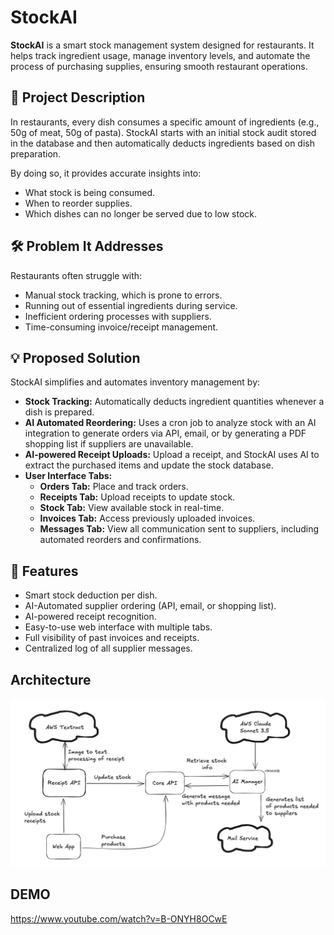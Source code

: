 # StockAI  

**StockAI** is a smart stock management system designed for restaurants. It helps track ingredient usage, manage inventory levels, and automate the process of purchasing supplies, ensuring smooth restaurant operations.  

## 📌 Project Description  

In restaurants, every dish consumes a specific amount of ingredients (e.g., 50g of meat, 50g of pasta). StockAI starts with an initial stock audit stored in the database and then automatically deducts ingredients based on dish preparation.  

By doing so, it provides accurate insights into:  
- What stock is being consumed.  
- When to reorder supplies.  
- Which dishes can no longer be served due to low stock.  

## 🛠️ Problem It Addresses  

Restaurants often struggle with:  
- Manual stock tracking, which is prone to errors.  
- Running out of essential ingredients during service.  
- Inefficient ordering processes with suppliers.  
- Time-consuming invoice/receipt management.  

## 💡 Proposed Solution  

StockAI simplifies and automates inventory management by:  
- **Stock Tracking:** Automatically deducts ingredient quantities whenever a dish is prepared.  
- **AI Automated Reordering:** Uses a cron job to analyze stock with an AI integration to generate orders via API, email, or by generating a PDF shopping list if suppliers are unavailable.  
- **AI-powered Receipt Uploads:** Upload a receipt, and StockAI uses AI to extract the purchased items and update the stock database.  
- **User Interface Tabs:**  
  - **Orders Tab:** Place and track orders.  
  - **Receipts Tab:** Upload receipts to update stock.  
  - **Stock Tab:** View available stock in real-time.  
  - **Invoices Tab:** Access previously uploaded invoices.  
  - **Messages Tab:** View all communication sent to suppliers, including automated reorders and confirmations.  

## 🚀 Features  

- Smart stock deduction per dish.  
- AI-Automated supplier ordering (API, email, or shopping list).  
- AI-powered receipt recognition.  
- Easy-to-use web interface with multiple tabs.  
- Full visibility of past invoices and receipts.  
- Centralized log of all supplier messages.

## Architecture
![alt text](https://github.com/rodrigoofig/stockAI/blob/master/architecture.png)


## DEMO

https://www.youtube.com/watch?v=B-ONYH8OCwE
